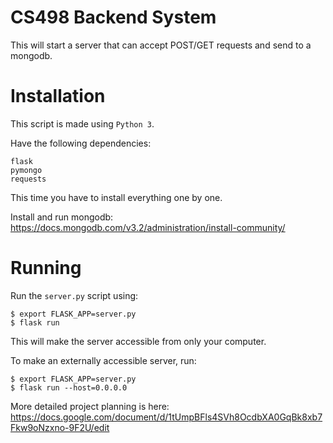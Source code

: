 # CS498 Backend System
This will start a server that can accept POST/GET requests and send to a mongodb.


# Installation

This script is made using ```Python 3```.

Have the following dependencies:
```
flask
pymongo
requests
```

This time you have to install everything one by one.

Install and run mongodb:
https://docs.mongodb.com/v3.2/administration/install-community/

# Running
Run the ```server.py``` script using:
```
$ export FLASK_APP=server.py
$ flask run
```

This will make the server accessible from only your computer.

To make an externally accessible server, run:
```
$ export FLASK_APP=server.py
$ flask run --host=0.0.0.0
```

More detailed project planning is here:
https://docs.google.com/document/d/1tUmpBFls4SVh8OcdbXA0GqBk8xb7Fkw9oNzxno-9F2U/edit
